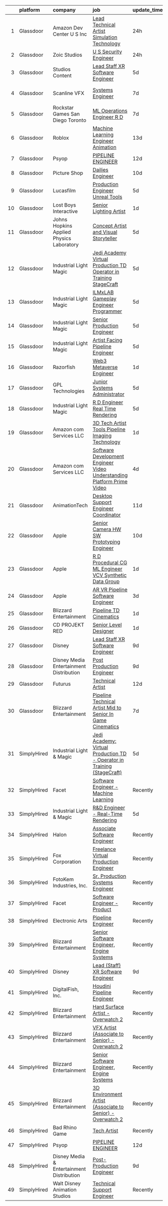 

|    | platform    | company                                   | job                                                                                                                                                                                                                                                                                                                                                                                                                                                                                                                                                                                                                                                                                                                                                                                                                                                                                                                                                                                                                                                                                                                                                                                                                                                                                                                                                                            | update_time   | location          |
|---:|:------------|:------------------------------------------|:-------------------------------------------------------------------------------------------------------------------------------------------------------------------------------------------------------------------------------------------------------------------------------------------------------------------------------------------------------------------------------------------------------------------------------------------------------------------------------------------------------------------------------------------------------------------------------------------------------------------------------------------------------------------------------------------------------------------------------------------------------------------------------------------------------------------------------------------------------------------------------------------------------------------------------------------------------------------------------------------------------------------------------------------------------------------------------------------------------------------------------------------------------------------------------------------------------------------------------------------------------------------------------------------------------------------------------------------------------------------------------|:--------------|:------------------|
|  1 | Glassdoor   | Amazon Dev Center U S   Inc               | [Lead Technical Artist  Simulation Technology](https://www.glassdoor.com/partner/jobListing.htm?pos=129&ao=1136043&s=58&guid=00000181f65b8d0889beebd20f75f035&src=GD_JOB_AD&t=SR&vt=w&cs=1_5e812095&cb=1657695604268&jobListingId=1008000807502&jrtk=3-0-1g7r5n39m2i7e001-1g7r5n3a7i176800-2176659b6cb6fee6-)                                                                                                                                                                                                                                                                                                                                                                                                                                                                                                                                                                                                                                                                                                                                                                                                                                                                                                                                                                                                                                                                  | 24h           | Florida           |
|  2 | Glassdoor   | Zoic Studios                              | [U S  Security Engineer](https://www.glassdoor.com/partner/jobListing.htm?pos=127&ao=1136043&s=58&guid=00000181f65b8d0889beebd20f75f035&src=GD_JOB_AD&t=SR&vt=w&ea=1&cs=1_fdedec70&cb=1657695604268&jobListingId=1008001099170&jrtk=3-0-1g7r5n39m2i7e001-1g7r5n3a7i176800-3fce2bb8b019d9b2-)                                                                                                                                                                                                                                                                                                                                                                                                                                                                                                                                                                                                                                                                                                                                                                                                                                                                                                                                                                                                                                                                                   | 24h           | Remote            |
|  3 | Glassdoor   | Studios Content                           | [Lead  Staff  XR Software Engineer](https://www.glassdoor.com/partner/jobListing.htm?pos=123&ao=1136043&s=58&guid=00000181f65b8d0889beebd20f75f035&src=GD_JOB_AD&t=SR&vt=w&cs=1_d382ec01&cb=1657695604267&jobListingId=1007989924534&jrtk=3-0-1g7r5n39m2i7e001-1g7r5n3a7i176800-bb2f81d2b8e98c7a-)                                                                                                                                                                                                                                                                                                                                                                                                                                                                                                                                                                                                                                                                                                                                                                                                                                                                                                                                                                                                                                                                             | 5d            | Glendale, CA      |
|  4 | Glassdoor   | Scanline VFX                              | [Systems Engineer](https://www.glassdoor.com/partner/jobListing.htm?pos=115&ao=1136043&s=58&guid=00000181f65b8d0889beebd20f75f035&src=GD_JOB_AD&t=SR&vt=w&ea=1&cs=1_e3ddd617&cb=1657695604266&jobListingId=1007985438337&jrtk=3-0-1g7r5n39m2i7e001-1g7r5n3a7i176800-f1c9fcccffe46fc2-)                                                                                                                                                                                                                                                                                                                                                                                                                                                                                                                                                                                                                                                                                                                                                                                                                                                                                                                                                                                                                                                                                         | 7d            | Los Angeles, CA   |
|  5 | Glassdoor   | Rockstar Games San Diego   Toronto        | [ML Operations Engineer  R D](https://www.glassdoor.com/partner/jobListing.htm?pos=128&ao=1136043&s=58&guid=00000181f65b8d0889beebd20f75f035&src=GD_JOB_AD&t=SR&vt=w&cs=1_68038b40&cb=1657695604268&jobListingId=1007986476109&jrtk=3-0-1g7r5n39m2i7e001-1g7r5n3a7i176800-fdea5748b99cccc7-)                                                                                                                                                                                                                                                                                                                                                                                                                                                                                                                                                                                                                                                                                                                                                                                                                                                                                                                                                                                                                                                                                   | 7d            | Carlsbad, CA      |
|  6 | Glassdoor   | Roblox                                    | [Machine Learning Engineer  Animation](https://www.glassdoor.com/partner/jobListing.htm?pos=107&ao=1136043&s=58&guid=00000181f65b8d0889beebd20f75f035&src=GD_JOB_AD&t=SR&vt=w&cs=1_15fc6f02&cb=1657695604265&jobListingId=1007971404195&jrtk=3-0-1g7r5n39m2i7e001-1g7r5n3a7i176800-2c45786d963eb6f7-)                                                                                                                                                                                                                                                                                                                                                                                                                                                                                                                                                                                                                                                                                                                                                                                                                                                                                                                                                                                                                                                                          | 13d           | San Mateo, CA     |
|  7 | Glassdoor   | Psyop                                     | [PIPELINE ENGINEER](https://www.glassdoor.com/partner/jobListing.htm?pos=111&ao=1136043&s=58&guid=00000181f65b8d0889beebd20f75f035&src=GD_JOB_AD&t=SR&vt=w&cs=1_9462deff&cb=1657695604266&jobListingId=1007974492149&jrtk=3-0-1g7r5n39m2i7e001-1g7r5n3a7i176800-5cf1f9191f3c599b-)                                                                                                                                                                                                                                                                                                                                                                                                                                                                                                                                                                                                                                                                                                                                                                                                                                                                                                                                                                                                                                                                                             | 12d           | New York, NY      |
|  8 | Glassdoor   | Picture Shop                              | [Dailies Engineer](https://www.glassdoor.com/partner/jobListing.htm?pos=119&ao=1136043&s=58&guid=00000181f65b8d0889beebd20f75f035&src=GD_JOB_AD&t=SR&vt=w&ea=1&cs=1_e80fd015&cb=1657695604267&jobListingId=1007978755623&jrtk=3-0-1g7r5n39m2i7e001-1g7r5n3a7i176800-14185292de63b90b-)                                                                                                                                                                                                                                                                                                                                                                                                                                                                                                                                                                                                                                                                                                                                                                                                                                                                                                                                                                                                                                                                                         | 10d           | Burbank, CA       |
|  9 | Glassdoor   | Lucasfilm                                 | [Production Engineer  Unreal Tools ](https://www.glassdoor.com/partner/jobListing.htm?pos=108&ao=1136043&s=58&guid=00000181f65b8d0889beebd20f75f035&src=GD_JOB_AD&t=SR&vt=w&cs=1_61a33e1b&cb=1657695604265&jobListingId=1007989925214&jrtk=3-0-1g7r5n39m2i7e001-1g7r5n3a7i176800-0a9cd2c2e7103964-)                                                                                                                                                                                                                                                                                                                                                                                                                                                                                                                                                                                                                                                                                                                                                                                                                                                                                                                                                                                                                                                                            | 5d            | San Francisco, CA |
| 10 | Glassdoor   | Lost Boys Interactive                     | [Senior Lighting Artist](https://www.glassdoor.com/partner/jobListing.htm?pos=122&ao=1136043&s=58&guid=00000181f65b8d0889beebd20f75f035&src=GD_JOB_AD&t=SR&vt=w&ea=1&cs=1_f175adf8&cb=1657695604267&jobListingId=1007997869563&jrtk=3-0-1g7r5n39m2i7e001-1g7r5n3a7i176800-51f467638d738e51-)                                                                                                                                                                                                                                                                                                                                                                                                                                                                                                                                                                                                                                                                                                                                                                                                                                                                                                                                                                                                                                                                                   | 1d            | Remote            |
| 11 | Glassdoor   | Johns Hopkins Applied Physics Laboratory  | [Concept Artist and Visual Storyteller](https://www.glassdoor.com/partner/jobListing.htm?pos=110&ao=1136043&s=58&guid=00000181f65b8d0889beebd20f75f035&src=GD_JOB_AD&t=SR&vt=w&cs=1_9f6ab049&cb=1657695604266&jobListingId=1007990323575&jrtk=3-0-1g7r5n39m2i7e001-1g7r5n3a7i176800-caf3af526954e90d-)                                                                                                                                                                                                                                                                                                                                                                                                                                                                                                                                                                                                                                                                                                                                                                                                                                                                                                                                                                                                                                                                         | 5d            | Laurel, MD        |
| 12 | Glassdoor   | Industrial Light   Magic                  | [Jedi Academy  Virtual Production TD   Operator in Training  StageCraft ](https://www.glassdoor.com/partner/jobListing.htm?pos=117&ao=1136043&s=58&guid=00000181f65b8d0889beebd20f75f035&src=GD_JOB_AD&t=SR&vt=w&cs=1_409d3e19&cb=1657695604267&jobListingId=1007989924127&jrtk=3-0-1g7r5n39m2i7e001-1g7r5n3a7i176800-c42159d594af156a-)                                                                                                                                                                                                                                                                                                                                                                                                                                                                                                                                                                                                                                                                                                                                                                                                                                                                                                                                                                                                                                       | 5d            | San Francisco, CA |
| 13 | Glassdoor   | Industrial Light   Magic                  | [ILMxLAB Gameplay Engineer   Programmer](https://www.glassdoor.com/partner/jobListing.htm?pos=109&ao=1136043&s=58&guid=00000181f65b8d0889beebd20f75f035&src=GD_JOB_AD&t=SR&vt=w&cs=1_efe7a0c1&cb=1657695604266&jobListingId=1007989925269&jrtk=3-0-1g7r5n39m2i7e001-1g7r5n3a7i176800-82d92ba9100d486f-)                                                                                                                                                                                                                                                                                                                                                                                                                                                                                                                                                                                                                                                                                                                                                                                                                                                                                                                                                                                                                                                                        | 5d            | San Francisco, CA |
| 14 | Glassdoor   | Industrial Light   Magic                  | [Senior Production Engineer](https://www.glassdoor.com/partner/jobListing.htm?pos=121&ao=1136043&s=58&guid=00000181f65b8d0889beebd20f75f035&src=GD_JOB_AD&t=SR&vt=w&cs=1_e42a1c75&cb=1657695604267&jobListingId=1007989925075&jrtk=3-0-1g7r5n39m2i7e001-1g7r5n3a7i176800-8634671c7f4b4c30-)                                                                                                                                                                                                                                                                                                                                                                                                                                                                                                                                                                                                                                                                                                                                                                                                                                                                                                                                                                                                                                                                                    | 5d            | San Francisco, CA |
| 15 | Glassdoor   | Industrial Light   Magic                  | [Artist Facing Pipeline Engineer](https://www.glassdoor.com/partner/jobListing.htm?pos=112&ao=1136043&s=58&guid=00000181f65b8d0889beebd20f75f035&src=GD_JOB_AD&t=SR&vt=w&cs=1_0b6ed4d3&cb=1657695604266&jobListingId=1007989925036&jrtk=3-0-1g7r5n39m2i7e001-1g7r5n3a7i176800-542b487c01f99854-)                                                                                                                                                                                                                                                                                                                                                                                                                                                                                                                                                                                                                                                                                                                                                                                                                                                                                                                                                                                                                                                                               | 5d            | San Francisco, CA |
| 16 | Glassdoor   | Razorfish                                 | [Web3 Metaverse Engineer](https://www.glassdoor.com/partner/jobListing.htm?pos=105&ao=1136043&s=58&guid=00000181f65b8d0889beebd20f75f035&src=GD_JOB_AD&t=SR&vt=w&cs=1_f672dfa3&cb=1657695604265&jobListingId=1007999007023&jrtk=3-0-1g7r5n39m2i7e001-1g7r5n3a7i176800-37130fe9a53d6876-)                                                                                                                                                                                                                                                                                                                                                                                                                                                                                                                                                                                                                                                                                                                                                                                                                                                                                                                                                                                                                                                                                       | 1d            | New York, NY      |
| 17 | Glassdoor   | GPL Technologies                          | [Junior Systems Administrator](https://www.glassdoor.com/partner/jobListing.htm?pos=118&ao=1136043&s=58&guid=00000181f65b8d0889beebd20f75f035&src=GD_JOB_AD&t=SR&vt=w&ea=1&cs=1_7bd06fca&cb=1657695604267&jobListingId=1007991103318&jrtk=3-0-1g7r5n39m2i7e001-1g7r5n3a7i176800-d7b2b24d642901ba-)                                                                                                                                                                                                                                                                                                                                                                                                                                                                                                                                                                                                                                                                                                                                                                                                                                                                                                                                                                                                                                                                             | 5d            | New York, NY      |
| 18 | Glassdoor   | Industrial Light   Magic                  | [R D Engineer   Real Time Rendering](https://www.glassdoor.com/partner/jobListing.htm?pos=113&ao=1136043&s=58&guid=00000181f65b8d0889beebd20f75f035&src=GD_JOB_AD&t=SR&vt=w&cs=1_0162a212&cb=1657695604266&jobListingId=1007989924389&jrtk=3-0-1g7r5n39m2i7e001-1g7r5n3a7i176800-c5bd27a92537d562-)                                                                                                                                                                                                                                                                                                                                                                                                                                                                                                                                                                                                                                                                                                                                                                                                                                                                                                                                                                                                                                                                            | 5d            | San Francisco, CA |
| 19 | Glassdoor   | Amazon com Services LLC                   | [3D Tech Artist   Tools   Pipeline  Imaging Technology](https://www.glassdoor.com/partner/jobListing.htm?pos=130&ao=1136043&s=58&guid=00000181f65b8d0889beebd20f75f035&src=GD_JOB_AD&t=SR&vt=w&cs=1_58593fed&cb=1657695604268&jobListingId=1007998216393&jrtk=3-0-1g7r5n39m2i7e001-1g7r5n3a7i176800-f27f40d9307d398a-)                                                                                                                                                                                                                                                                                                                                                                                                                                                                                                                                                                                                                                                                                                                                                                                                                                                                                                                                                                                                                                                         | 1d            | New York, NY      |
| 20 | Glassdoor   | Amazon com Services LLC                   | [Software Development Engineer   Video Understanding Platform  Prime Video](https://www.glassdoor.com/partner/jobListing.htm?pos=126&ao=1136043&s=58&guid=00000181f65b8d0889beebd20f75f035&src=GD_JOB_AD&t=SR&vt=w&cs=1_bad7adbd&cb=1657695604268&jobListingId=1007992048549&jrtk=3-0-1g7r5n39m2i7e001-1g7r5n3a7i176800-265fb4e91b8449ef-)                                                                                                                                                                                                                                                                                                                                                                                                                                                                                                                                                                                                                                                                                                                                                                                                                                                                                                                                                                                                                                     | 4d            | Seattle, WA       |
| 21 | Glassdoor   | AnimationTech                             | [Desktop Support Engineer Coordinator](https://www.glassdoor.com/partner/jobListing.htm?pos=120&ao=1136043&s=58&guid=00000181f65b8d0889beebd20f75f035&src=GD_JOB_AD&t=SR&vt=w&ea=1&cs=1_b5ae2995&cb=1657695604267&jobListingId=1007977660730&jrtk=3-0-1g7r5n39m2i7e001-1g7r5n3a7i176800-7a543a6e8bf62646-)                                                                                                                                                                                                                                                                                                                                                                                                                                                                                                                                                                                                                                                                                                                                                                                                                                                                                                                                                                                                                                                                     | 11d           | New York, NY      |
| 22 | Glassdoor   | Apple                                     | [Senior Camera HW   SW Prototyping Engineer](https://www.glassdoor.com/partner/jobListing.htm?pos=104&ao=1110586&s=58&guid=00000181f65b8d0889beebd20f75f035&src=GD_JOB_AD&t=SR&vt=w&cs=1_46343248&cb=1657695604265&jobListingId=1007979187719&cpc=3BA4CE39D5B5DEF5&jrtk=3-0-1g7r5n39m2i7e001-1g7r5n3a7i176800-516200a02a724250--6NYlbfkN0BvKrLyj5gPmtZO9T8euul8TCxuuKNOtzRJOomxnwSEodTz2Bc-sPZl-XpHqNXOMUjDmDdyhTO6JuZLQiZfrwp5bQulunmWXF4hWlp3Q_bU99tNHmbDdGSddBsq50UjXURntSj3jHYbZd19VBJMOlkx3g7Brg6NIv0DS-rRUREoWAs4nzVBw-8f64-tnAM4CsothuSQXSLze5lkJvIjIvMhOctEaz-eYCoz5Hoe4lncBroD25SLMZ8XUChWyf_DKLjURZqq8WNR6GkYd5R1ZJjo2P6YosVZxPEIJ82K93I-S_9LwfWqchdMyRbOGQqLM6KQMtdqlhYT-YB3qxEhr9hteVLGUSjztTgCgmHscIrFiGkaHaK6obaXkbkeGKKzFxka5cxhGjoSW8R1Ei0joLgGuhZv8oIXQHkHxDdu1H5rHzqIcdL75gSBzBAmUp2hEe0PJ0DR6TWVua2chH3aG_5ZwrGhA-J_OOgoA9yAg18gCYH2xUAmbvRCMAWx87QiI9nVjlkAhZzrKJ0HW6NfktcrISoCTBO-uV9KLA6pFwy6ZJ2yQYslXbJz1NEKASbpnXpCYx1GMrcxuSc-bROUOwowbBNCZYFGuHr1OcXNzy9drXvguiMoqw36hssOpkaZ1psfnaHPclBEv5A6X5CpsfwzmVibKyUDwgxYP5BKdBSeIBCxXZQhXkJG0Mx_Ca4O9oBEhQwRIFylrdooOjeOcQOzgmn3EQyPN6-DzQAb3Gj1nDrXPMrQlG5Gv_ew2dKtvkWWddUJ5Ph6IcAEBNzmT9pHCRhSO8cVk0SS64vNpjWB8s5W8GBqu8BifS17WbIa3YKDN221KPuO9EO9lD9TeA8TPJ-Jv7N6Hz8EUl_vFa6v1kKlvt_3eNh66DGh2RJypnVmUsJ6S6o7ESWMElROq0MXJxVIRn5D5WnrVzI1QwVhOFOr7uiWf6cxcVCQmy8awImMdee18VcVgwh9iHg63Yj3Zf0HSSRUQKs%3D) | 10d           | Newport Beach, CA |
| 23 | Glassdoor   | Apple                                     | [R D Procedural CG ML Engineer  VCV Synthetic Data Group](https://www.glassdoor.com/partner/jobListing.htm?pos=106&ao=1136043&s=58&guid=00000181f65b8d0889beebd20f75f035&src=GD_JOB_AD&t=SR&vt=w&cs=1_22fde600&cb=1657695604265&jobListingId=1007999034571&jrtk=3-0-1g7r5n39m2i7e001-1g7r5n3a7i176800-60136403e1dd3c29-)                                                                                                                                                                                                                                                                                                                                                                                                                                                                                                                                                                                                                                                                                                                                                                                                                                                                                                                                                                                                                                                       | 1d            | San Diego, CA     |
| 24 | Glassdoor   | Apple                                     | [AR VR Pipeline Software Engineer](https://www.glassdoor.com/partner/jobListing.htm?pos=103&ao=1110586&s=58&guid=00000181f65b8d0889beebd20f75f035&src=GD_JOB_AD&t=SR&vt=w&cs=1_2775051c&cb=1657695604265&jobListingId=1007994891471&cpc=8795CF9063CD573D&jrtk=3-0-1g7r5n39m2i7e001-1g7r5n3a7i176800-fc55de529b78aa8f--6NYlbfkN0BvKrLyj5gPmtZO9T8euul8TCxuuKNOtzRJOomxnwSEodTz2Bc-sPZlbtkML8D-m4qO4tenHzNlbzznl9Zovftmt6-Mg1P-NrNJwQV9b7AKhWEtyPHdze1p3up1kuyhCBmYpi4Iic0ExJ4rulqpIM8-RimAb7jpdBuTvtFVnPTld4qkpa9BiiN94InC7kJnsOhKOIwIX6fYcpt48B2eWBQPZiUnCbJTobSkm1Qrh4yXEF2svke662pzjXmb8uQyQ9kQQgRWSSsZQO5Nqc798w5AEDDoGKj-v41d6m54zWpdm81KW43gMyP2C6uAUL7C7Ou9v-t1zi9-hNY3hjbGo0xmsejbPPzlXCE31exzDxvbJ3q82GGZRO2-e1_G7K3bT8vy93rX0QPDbpIZRmnEgsosYdlpokL6c5vuwtlV_nz7Xkz5TrDIj-7dMnvfEhLtcWntioBFc8fSIm_Orci4SjV7y0PDiwEir_cYi3qmagMgSSV4Avp3EZtSvNYR9nXT-c6mR5lKp9D65uCx3N7PFEkLSkcHgxEkMEu7rajwa2n-LpunDmDlRLjaUDA79ee_p0sNpOZMRnqctWb3Oxl2v2ju5IAkdwn1ckGY8ZqDce4I8fA35NwuAEdsFEQrelRxbYW7sRYRBF1J3PiW5j-OTjlvzdCTRAli0-fUWzXBSwIh-HsSzOQgQQAb3ygTR4YyES4b3Lc7kwO5wpWZT27WDkH2gHNIklbUp6cY8F2es5f7otUU4gtX3ajZzn5Jyf1YuEAyRn90DtymZN_Sn9D5FeWRgU8zkdzuVdmAXO5DdeNVqoXlV6ctMvcbd1_THEORij9oaOowHXvh4uJXroan489CZR-F_THc_fADGSOzkyC7SaCObaEgV7aAoXZ_GQ56dW7H1X8FXQE4UeMGd1GvlLBoaP6GDCkwO219C0RBuYDHAw8kpez51Z9uVSykvDn5mV-KVmfPVMvGwtNUWji4GuUl)                         | 3d            | Boulder, CO       |
| 25 | Glassdoor   | Blizzard Entertainment                    | [Pipeline TD  Cinematics](https://www.glassdoor.com/partner/jobListing.htm?pos=114&ao=1136043&s=58&guid=00000181f65b8d0889beebd20f75f035&src=GD_JOB_AD&t=SR&vt=w&cs=1_8e50d3f0&cb=1657695604266&jobListingId=1007998161798&jrtk=3-0-1g7r5n39m2i7e001-1g7r5n3a7i176800-ea65093ab2c5173b-)                                                                                                                                                                                                                                                                                                                                                                                                                                                                                                                                                                                                                                                                                                                                                                                                                                                                                                                                                                                                                                                                                       | 1d            | Irvine, CA        |
| 26 | Glassdoor   | CD PROJEKT RED                            | [Senior Level Designer](https://www.glassdoor.com/partner/jobListing.htm?pos=116&ao=1136043&s=58&guid=00000181f65b8d0889beebd20f75f035&src=GD_JOB_AD&t=SR&vt=w&cs=1_65287935&cb=1657695604266&jobListingId=1007999004645&jrtk=3-0-1g7r5n39m2i7e001-1g7r5n3a7i176800-c0adcc9f01b6bb9d-)                                                                                                                                                                                                                                                                                                                                                                                                                                                                                                                                                                                                                                                                                                                                                                                                                                                                                                                                                                                                                                                                                         | 1d            | Boston, MA        |
| 27 | Glassdoor   | Disney                                    | [Lead  Staff  XR Software Engineer](https://www.glassdoor.com/partner/jobListing.htm?pos=102&ao=1110586&s=58&guid=00000181f65b8d0889beebd20f75f035&src=GD_JOB_AD&t=SR&vt=w&cs=1_0814101c&cb=1657695604265&jobListingId=1007980706709&cpc=7AD1D84939BBEEF3&jrtk=3-0-1g7r5n39m2i7e001-1g7r5n3a7i176800-dd59f8b1be04d4aa--6NYlbfkN0DAFTyt7pbDCC2JPO79CSdi1dIb81yjczP5qsKcZIxgiYm3-7g-689UM0rgypL64co7_evamKqphO2Y8XIcGY0u4vMoxKTiYvgxZsHX1kS_2uQ3l7EQ9l8HmhPfzIO20ItA6awf6oBWmExyIDwvHf_nHTgLxZsGCnvSORjHelSggo2WHYCrMCxPi7zSlXuMlrxR6sB0LJNgzjFYxsBJTT9BrNNbXnUbeZS-MEVWVJnxgQ1y1J3tAjxtWElaOrm7aN4NozOiKLSIv7zUkTE1AIyQQqXyHqa0fhbBIWkJ03EUp8dsc4_mzeDuXX0G1JX8SQ1Uaykl-qq4GLVZJXMdn_IulJppW64zJV3fur-lz7CfuFQZfKsZM_RLDhqEpQDBMeMc-NljiQ90_QSNqmmUKe4g-HDJm2W_JyPV_8-z5B0bFBkayiG9DYUvpuh30vZyRXU%3D)                                                                                                                                                                                                                                                                                                                                                                                                                                                                                                                                                                          | 9d            | Glendale, CA      |
| 28 | Glassdoor   | Disney Media   Entertainment Distribution | [Post Production Engineer](https://www.glassdoor.com/partner/jobListing.htm?pos=101&ao=1110586&s=58&guid=00000181f65b8d0889beebd20f75f035&src=GD_JOB_AD&t=SR&vt=w&cs=1_c35153fd&cb=1657695604265&jobListingId=1007980706762&cpc=39721386339D0809&jrtk=3-0-1g7r5n39m2i7e001-1g7r5n3a7i176800-f3bd7071fdfb28a8--6NYlbfkN0DAFTyt7pbDCC2JPO79CSdi1dIb81yjczP5qsKcZIxgiYm3-7g-689UM0rgypL64co7_evamKqphAlmBDf9ggcpli_L8x1-yM4x65k89eMzdbhEr4IV_7RXHbQUqDMr3UCCWiJxt3e2PQWLFLJ7VJWOVg9Tdl_n92BlevTaiCao8739K68A9VHHljhxbaIRIv2eqrXHV3z-sLPNfezcwh2zrrCpfRJOE5pze-7SpgllO4UhJQoLSaP_gyBp3PpwLS_7l0m2_uB4wGsmo90uvboZsevmpw5xqTt2solYIuu2pN3D4mBLLDozy3lGzWcNxvYFx83fe-advHjsK07RlviXT2q8PIqXm03WXTJCzaDe9DTMQLjzCP5GI1eozSOvsuRLyZY8RxTJ0HINlD5IETqlTV4IYOGFUIgBv2a1yogewqxKPTFqCyI4_kVdiLrKckA%3D)                                                                                                                                                                                                                                                                                                                                                                                                                                                                                                                                                                                   | 9d            | Los Angeles, CA   |
| 29 | Glassdoor   | Futurus                                   | [Technical Artist](https://www.glassdoor.com/partner/jobListing.htm?pos=125&ao=1136043&s=58&guid=00000181f65b8d0889beebd20f75f035&src=GD_JOB_AD&t=SR&vt=w&cs=1_0ea1eb4f&cb=1657695604267&jobListingId=1007975388605&jrtk=3-0-1g7r5n39m2i7e001-1g7r5n3a7i176800-518fd213d530cf2c-)                                                                                                                                                                                                                                                                                                                                                                                                                                                                                                                                                                                                                                                                                                                                                                                                                                                                                                                                                                                                                                                                                              | 12d           | Atlanta, GA       |
| 30 | Glassdoor   | Blizzard Entertainment                    | [Pipeline Technical Artist  Mid to Senior   In Game Cinematics](https://www.glassdoor.com/partner/jobListing.htm?pos=124&ao=1136043&s=58&guid=00000181f65b8d0889beebd20f75f035&src=GD_JOB_AD&t=SR&vt=w&cs=1_a149f387&cb=1657695604267&jobListingId=1007986128885&jrtk=3-0-1g7r5n39m2i7e001-1g7r5n3a7i176800-0b99936f74099484-)                                                                                                                                                                                                                                                                                                                                                                                                                                                                                                                                                                                                                                                                                                                                                                                                                                                                                                                                                                                                                                                 | 7d            | Irvine, CA        |
| 31 | SimplyHired | Industrial Light & Magic                  | [Jedi Academy: Virtual Production TD - Operator in Training (StageCraft)](https://www.simplyhired.com/job/gZV-jaTXxPtjQSZ63S-xKJ5_BtDUpD3gf-1Z9y3jEl6TUZ13C7BJSA?q=vfx+engineer)                                                                                                                                                                                                                                                                                                                                                                                                                                                                                                                                                                                                                                                                                                                                                                                                                                                                                                                                                                                                                                                                                                                                                                                               | 5d            | San Francisco, CA |
| 32 | SimplyHired | Facet                                     | [Software Engineer - Machine Learning](https://www.simplyhired.com/job/rRl7LpYqGiIowLAwzbrNzMgXtXTFbKgtp-z9fo66PKEqX4Q6nYlO_w?q=vfx+engineer)                                                                                                                                                                                                                                                                                                                                                                                                                                                                                                                                                                                                                                                                                                                                                                                                                                                                                                                                                                                                                                                                                                                                                                                                                                  | Recently      | San Francisco, CA |
| 33 | SimplyHired | Industrial Light & Magic                  | [R&D Engineer - Real-Time Rendering](https://www.simplyhired.com/job/AUITEjAo6GA1YiQNl7IbJ9r4lmSeg94_QQ9c-H8P9DfV7-fi2Fkmfg?q=vfx+engineer)                                                                                                                                                                                                                                                                                                                                                                                                                                                                                                                                                                                                                                                                                                                                                                                                                                                                                                                                                                                                                                                                                                                                                                                                                                    | 5d            | San Francisco, CA |
| 34 | SimplyHired | Halon                                     | [Associate Software Engineer](https://www.simplyhired.com/job/QfpjhUfc7pCHcnCmJZn0TwL70V58y1gN-eYqy0-U7ieXnfp22xX3hw?q=vfx+engineer)                                                                                                                                                                                                                                                                                                                                                                                                                                                                                                                                                                                                                                                                                                                                                                                                                                                                                                                                                                                                                                                                                                                                                                                                                                           | Recently      | Santa Monica, CA  |
| 35 | SimplyHired | Fox Corporation                           | [Freelance Virtual Production Engineer](https://www.simplyhired.com/job/cJiL8qBWI8dZ7ejq33q6ZA-BYlsX9Zw9xB9YGHs2bR67CVCNiNDHig?q=vfx+engineer)                                                                                                                                                                                                                                                                                                                                                                                                                                                                                                                                                                                                                                                                                                                                                                                                                                                                                                                                                                                                                                                                                                                                                                                                                                 | Recently      | Los Angeles, CA   |
| 36 | SimplyHired | FotoKem Industries, Inc.                  | [Sr. Production Systems Engineer](https://www.simplyhired.com/job/Z3715DiYH3GbQ2ZdJSTcQowrjLKhvjK5kBANivRyfM6-yLLwht1aqg?q=vfx+engineer)                                                                                                                                                                                                                                                                                                                                                                                                                                                                                                                                                                                                                                                                                                                                                                                                                                                                                                                                                                                                                                                                                                                                                                                                                                       | Recently      | Burbank, CA       |
| 37 | SimplyHired | Facet                                     | [Software Engineer - Product](https://www.simplyhired.com/job/9nNjPFRcZj1uTPydvkduuE_9xf2rqJfUj2r6QPP1T2c2rtmHnoN_Bg?q=vfx+engineer)                                                                                                                                                                                                                                                                                                                                                                                                                                                                                                                                                                                                                                                                                                                                                                                                                                                                                                                                                                                                                                                                                                                                                                                                                                           | Recently      | San Francisco, CA |
| 38 | SimplyHired | Electronic Arts                           | [Pipeline Engineer](https://www.simplyhired.com/job/teZ_mD8NB_xqltO1oac0Z5JhcsH8PxYpZdYYtlUxHCNfaWy3IPkgCQ?q=vfx+engineer)                                                                                                                                                                                                                                                                                                                                                                                                                                                                                                                                                                                                                                                                                                                                                                                                                                                                                                                                                                                                                                                                                                                                                                                                                                                     | Recently      | Orlando, FL       |
| 39 | SimplyHired | Blizzard Entertainment                    | [Senior Software Engineer, Engine Systems](https://www.simplyhired.com/job/tMmtCyDUxHf8JJJ5bCNONOHibfhTpYdY-nwQ76oeAkm7OrfyZhRqFg?q=vfx+engineer)                                                                                                                                                                                                                                                                                                                                                                                                                                                                                                                                                                                                                                                                                                                                                                                                                                                                                                                                                                                                                                                                                                                                                                                                                              | Recently      | Irvine, CA        |
| 40 | SimplyHired | Disney                                    | [Lead (Staff) XR Software Engineer](https://www.simplyhired.com/job/5gamf-zvgEIRK7wA7JCrkQvTNNvGCRXdcY5GIH6nWG0tPAlqtUeZ9g?q=vfx+engineer)                                                                                                                                                                                                                                                                                                                                                                                                                                                                                                                                                                                                                                                                                                                                                                                                                                                                                                                                                                                                                                                                                                                                                                                                                                     | 9d            | Glendale, CA      |
| 41 | SimplyHired | DigitalFish, Inc.                         | [Houdini Pipeline Engineer](https://www.simplyhired.com/job/OXJ8CgFRLaRYJf3fg3fwt2TSgfZcUsBX1X8B0eoRtaOUx5tNd2D2wQ?q=vfx+engineer)                                                                                                                                                                                                                                                                                                                                                                                                                                                                                                                                                                                                                                                                                                                                                                                                                                                                                                                                                                                                                                                                                                                                                                                                                                             | Recently      | Remote            |
| 42 | SimplyHired | Blizzard Entertainment                    | [Hard Surface Artist - Overwatch 2](https://www.simplyhired.com/job/6UbuxcizWm0FGl0VWvCtYyHq-2-jjcWZ_YsxRvD4XaS9M8_zOx_FMA?q=vfx+engineer)                                                                                                                                                                                                                                                                                                                                                                                                                                                                                                                                                                                                                                                                                                                                                                                                                                                                                                                                                                                                                                                                                                                                                                                                                                     | Recently      | Irvine, CA        |
| 43 | SimplyHired | Blizzard Entertainment                    | [VFX Artist (Associate to Senior) - Overwatch 2](https://www.simplyhired.com/job/2d70J5UkkZ2YmvlvJfcaEqf0vVFEZwLt57euRMmQlk3Afx_2Q_gYzw?q=vfx+engineer)                                                                                                                                                                                                                                                                                                                                                                                                                                                                                                                                                                                                                                                                                                                                                                                                                                                                                                                                                                                                                                                                                                                                                                                                                        | Recently      | Irvine, CA        |
| 44 | SimplyHired | Blizzard Entertainment                    | [Senior Software Engineer, Engine Systems](https://www.simplyhired.com/job/tMmtCyDUxHf8JJJ5bCNONOHibfhTpYdY-nwQ76oeAkm7OrfyZhRqFg?q=vfx+engineer)                                                                                                                                                                                                                                                                                                                                                                                                                                                                                                                                                                                                                                                                                                                                                                                                                                                                                                                                                                                                                                                                                                                                                                                                                              | Recently      | Irvine, CA        |
| 45 | SimplyHired | Blizzard Entertainment                    | [3D Environment Artist (Associate to Senior) - Overwatch 2](https://www.simplyhired.com/job/pw88DtF0EULjjFMy83MMr_Hg0HBZII6DCgYGL9C12joglMD-Z-Xwnw?q=vfx+engineer)                                                                                                                                                                                                                                                                                                                                                                                                                                                                                                                                                                                                                                                                                                                                                                                                                                                                                                                                                                                                                                                                                                                                                                                                             | Recently      | Irvine, CA        |
| 46 | SimplyHired | Bad Rhino Game                            | [Tech Artist](https://www.simplyhired.com/job/0C3TH94cACCAw7k2kAqZhziKups_B_7dNO5KDpw05p6ni5ZI5LFMdg?q=vfx+engineer)                                                                                                                                                                                                                                                                                                                                                                                                                                                                                                                                                                                                                                                                                                                                                                                                                                                                                                                                                                                                                                                                                                                                                                                                                                                           | Recently      | Remote            |
| 47 | SimplyHired | Psyop                                     | [PIPELINE ENGINEER](https://www.simplyhired.com/job/sUnoaD_wdg5Rv2t3SMQmJWJQjttmY6WfNyu1mGbmQW0VfP7_5WfBzQ?q=vfx+engineer)                                                                                                                                                                                                                                                                                                                                                                                                                                                                                                                                                                                                                                                                                                                                                                                                                                                                                                                                                                                                                                                                                                                                                                                                                                                     | 12d           | New York, NY      |
| 48 | SimplyHired | Disney Media & Entertainment Distribution | [Post-Production Engineer](https://www.simplyhired.com/job/6w9Q9g0imu4cAnkBsKzdZLF97JPhQUyxNF6VU8vyaJvAOku5hVnR4A?q=vfx+engineer)                                                                                                                                                                                                                                                                                                                                                                                                                                                                                                                                                                                                                                                                                                                                                                                                                                                                                                                                                                                                                                                                                                                                                                                                                                              | 9d            | Los Angeles, CA   |
| 49 | SimplyHired | Walt Disney Animation Studios             | [Technical Support Engineer](https://www.simplyhired.com/job/yzrZ4_ISv3Z-KQ1cbaSDrI92DZiQBX4A6_40E_P_gHmTUl3aF9m5kA?q=vfx+engineer)                                                                                                                                                                                                                                                                                                                                                                                                                                                                                                                                                                                                                                                                                                                                                                                                                                                                                                                                                                                                                                                                                                                                                                                                                                            | Recently      | Burbank, CA       |